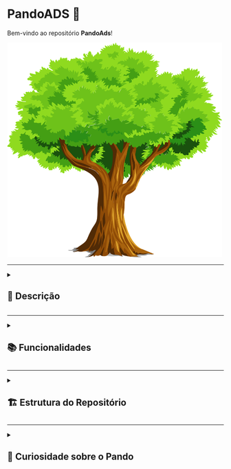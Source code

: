# PandoADS 🌳

Bem-vindo ao repositório **PandoAds**!

<img src="./images/tree-2027899_1280.webp" style="width:500px; height:500px"/>

---
<details>

<summary><h2> 📜 Descrição</h2></summary>

Este repositório contém apontamentos, resenhas de livros e trabalhos realizados durante o curso de **Tecnólogo em Análise e Desenvolvimento de Sistemas (ADS)**, pela [Universidade Católica de Brasília](https://ucb.catolica.edu.br/). Assim como a árvore Pando, que cresce e se renova, espero que este repositório se expanda ao longo do tempo, refletindo meu conhecimento e aprendizado.
</details>

---
<details>
<summary>
     <h2>📚 Funcionalidades</h2>
</summary>

- **Apontamentos**: Notas detalhadas sobre as aulas e tópicos estudados.
- **Ponderações**: Reflexões sobre o aprendizado e sua aplicação prática.
- **Trabalhos**: Projetos e exercícios práticos desenvolvidos ao longo do curso.
</details>

---
<details>

<summary><h2> 🏗️ Estrutura do Repositório </h2></summary> 

### 📂 /TrilhaAds

<details>
 <summary>

 #### 📁 /Periodo_1

</summary> 

- **Engenharia de Software e Requisitos**
  - Unidade 1
    - Introdução à Engenharia de Software
      - [Resumo da Aula](https://github.com/SamuelRocha91/PandoAds/blob/main/TrilhaADS/Periodo_1/Engenharia_de_software_e_requisitos/Unidade_1/Aula_01-Introducao_a_engenharia_de_software/README_resumo..md)
      - [Questionário](https://github.com/SamuelRocha91/PandoAds/blob/main/TrilhaADS/Periodo_1/Engenharia_de_software_e_requisitos/Unidade_1/Aula_01-Introducao_a_engenharia_de_software/README_questoes.md)
    - Introdução a Requisitos de Software
      - [Resumo da Aula](https://github.com/SamuelRocha91/PandoAds/blob/main/TrilhaADS/Periodo_1/Engenharia_de_software_e_requisitos/Unidade_1/Aula_02-Introducao_a_requisitos_de_software/README_resumo..md)
      - [Questionário](https://github.com/SamuelRocha91/PandoAds/blob/main/TrilhaADS/Periodo_1/Engenharia_de_software_e_requisitos/Unidade_1/Aula_02-Introducao_a_requisitos_de_software/README_questoes.md)
    - Engenharia de Requisitos de Software
      - [Resumo da Aula](https://github.com/SamuelRocha91/PandoAds/blob/main/TrilhaADS/Periodo_1/Engenharia_de_software_e_requisitos/Unidade_1/Aula_03-Engenharia_de_requisitos_de_software/README_resumo..md)
      - [Questionário](https://github.com/SamuelRocha91/PandoAds/blob/main/TrilhaADS/Periodo_1/Engenharia_de_software_e_requisitos/Unidade_1/Aula_03-Engenharia_de_requisitos_de_software/README_questoes.md)
  - Unidade 2
    - Modelos de ciclo de vida e de processos de software
      - [Resumo da Aula](https://github.com/SamuelRocha91/PandoAds/blob/main/TrilhaADS/Periodo_1/Engenharia_de_software_e_requisitos/Unidade_2/Aula_01-Modelo_de_ciclo_de_vida_e_de_processos/README_resumo..md)
      - [Questionário](https://github.com/SamuelRocha91/PandoAds/blob/main/TrilhaADS/Periodo_1/Engenharia_de_software_e_requisitos/Unidade_2/Aula_01-Modelo_de_ciclo_de_vida_e_de_processos/README_questoes.md)
    - Análise de requisitos de software
      - [Resumo da Aula](https://github.com/SamuelRocha91/PandoAds/blob/main/TrilhaADS/Periodo_1/Engenharia_de_software_e_requisitos/Unidade_2/Aula_02-Analise_de_requisito_de_software/README_resumo..md)
      - [Questionário](https://github.com/SamuelRocha91/PandoAds/blob/main/TrilhaADS/Periodo_1/Engenharia_de_software_e_requisitos/Unidade_2/Aula_02-Analise_de_requisito_de_software/README_questoes.md)
    - Modelagem de requisitos de software
      - [Resumo da Aula](https://github.com/SamuelRocha91/PandoAds/blob/main/TrilhaADS/Periodo_1/Engenharia_de_software_e_requisitos/Unidade_2/Aula_03-Modelagem_de_requisitos/README_resumo..md)
      - [Questionário](https://github.com/SamuelRocha91/PandoAds/blob/main/TrilhaADS/Periodo_1/Engenharia_de_software_e_requisitos/Unidade_2/Aula_03-Modelagem_de_requisitos/README_questoes.md)
  - Unidade 3
    - Metodologias ágeis
      - [Resumo da Aula](https://github.com/SamuelRocha91/PandoAds/blob/main/TrilhaADS/Periodo_1/Engenharia_de_software_e_requisitos/Unidade_3/Aula_01-Metodologias_ageis/README_resumo..md)
      - [Questionário](https://github.com/SamuelRocha91/PandoAds/blob/main/TrilhaADS/Periodo_1/Engenharia_de_software_e_requisitos/Unidade_3/Aula_01-Metodologias_ageis/README_questoes.md)
    - Validação de requisitos de software
      - [Resumo da Aula](https://github.com/SamuelRocha91/PandoAds/blob/main/TrilhaADS/Periodo_1/Engenharia_de_software_e_requisitos/Unidade_3/Aula_02-Validacao_de_requisitos_de_software/README_resumo..md)
      - [Questionário](https://github.com/SamuelRocha91/PandoAds/blob/main/TrilhaADS/Periodo_1/Engenharia_de_software_e_requisitos/Unidade_3/Aula_02-Validacao_de_requisitos_de_software/README_questoes.md)
    - Gerenciamento de requisitos de software
      - [Resumo da Aula](https://github.com/SamuelRocha91/PandoAds/blob/main/TrilhaADS/Periodo_1/Engenharia_de_software_e_requisitos/Unidade_3/Aula_03-Gerenciamento_de_requsitos_de_software/README_resumo..md)
      - [Questionário](https://github.com/SamuelRocha91/PandoAds/blob/main/TrilhaADS/Periodo_1/Engenharia_de_software_e_requisitos/Unidade_3/Aula_03-Gerenciamento_de_requsitos_de_software/README_questoes.md)
    - Atividade avaliativa: Fichamento de texto sobre engenharia de requisitos
      - [Trabalho](https://github.com/SamuelRocha91/PandoAds/blob/main/TrilhaADS/Periodo_1/Engenharia_de_software_e_requisitos/Unidade_3/README_trabalho.md)
  - Unidade 4
    - Atividades e processos desenvolvimento de software
      - [Resumo da Aula](https://github.com/SamuelRocha91/PandoAds/blob/main/TrilhaADS/Periodo_1/Engenharia_de_software_e_requisitos/Unidade_4/Aula_01-Desenvolvimento_de_software/README_resumo..md)
      - [Questionário](https://github.com/SamuelRocha91/PandoAds/blob/main/TrilhaADS/Periodo_1/Engenharia_de_software_e_requisitos/Unidade_4/Aula_01-Desenvolvimento_de_software/README_questoes.md)
    - Rastreabilidade de requisistos de software
      - [Resumo da Aula](https://github.com/SamuelRocha91/PandoAds/blob/main/TrilhaADS/Periodo_1/Engenharia_de_software_e_requisitos/Unidade_4/Aula_02-Rastreabilidade_de_requisitos/README_resumo..md)
      - [Questionário](https://github.com/SamuelRocha91/PandoAds/blob/main/TrilhaADS/Periodo_1/Engenharia_de_software_e_requisitos/Unidade_4/Aula_02-Rastreabilidade_de_requisitos/README_questoes.md)
    - Ferramentas CASE
      - [Resumo da Aula](https://github.com/SamuelRocha91/PandoAds/blob/main/TrilhaADS/Periodo_1/Engenharia_de_software_e_requisitos/Unidade_4/Aula_03-Ferramentas_CASE/README_resumo..md)
      - [Questionário](https://github.com/SamuelRocha91/PandoAds/blob/main/TrilhaADS/Periodo_1/Engenharia_de_software_e_requisitos/Unidade_4/Aula_03-Ferramentas_CASE/README_questoes.md)



- **Planejamento Estratégico**
  - Unidade 1
    - Conceitos Básicos de Gestão Estratégica
      - [Resumo da Aula](https://github.com/SamuelRocha91/PandoAds/blob/main/TrilhaADS/Periodo_1/Planejamento_estrategico/Unidade_1/Aula_01-Conceitos_basicos_de_gestao_estrategica/README_resumo..md)
      - [Questionário](https://github.com/SamuelRocha91/PandoAds/blob/main/TrilhaADS/Periodo_1/Planejamento_estrategico/Unidade_1/Aula_01-Conceitos_basicos_de_gestao_estrategica/README_questoes.md)
  - Unidade 2
    - Estabelecendo o plano estratégico
      - [Resumo da Aula](https://github.com/SamuelRocha91/PandoAds/blob/main/TrilhaADS/Periodo_1/Planejamento_estrategico/Unidade_2/Aula_01-Estabelecendo_o_plano_estratégico/README_resumo..md)
      - [Questionário](https://github.com/SamuelRocha91/PandoAds/blob/main/TrilhaADS/Periodo_1/Planejamento_estrategico/Unidade_2/Aula_01-Estabelecendo_o_plano_estratégico/README_questoes.md)
  - Unidade 3
    - Estratégia e escopo corporativo
      - [Resumo da Aula](https://github.com/SamuelRocha91/PandoAds/blob/main/TrilhaADS/Periodo_1/Planejamento_estrategico/Unidade_3/Aula_01-Estrategias_e_escopo_corporativo/README_resumo..md)
      - [Questionário](https://github.com/SamuelRocha91/PandoAds/blob/main/TrilhaADS/Periodo_1/Planejamento_estrategico/Unidade_3/Aula_01-Estrategias_e_escopo_corporativo/README_questoes.md)
    - Avaliação da Unidade 3 - Análise estratégica da Natura
      - [Projeto](https://github.com/SamuelRocha91/PandoAds/blob/main/TrilhaADS/Periodo_1/Planejamento_estrategico/Unidade_3/README_trabalho.md)
  - Unidade 4
    - Mensuração da estratégia e inteligência competitiva
      - [Resumo da Aula](https://github.com/SamuelRocha91/PandoAds/blob/main/TrilhaADS/Periodo_1/Planejamento_estrategico/Unidade_4/Aula_01-Mapeando_e_inteligencia_competitiva/README_resumo..md)
      - [Questionário](https://github.com/SamuelRocha91/PandoAds/blob/main/TrilhaADS/Periodo_1/Planejamento_estrategico/Unidade_4/Aula_01-Mapeando_e_inteligencia_competitiva/README_questoes.md)


- **Gestão de TI e Interação Humano-Computador**
  - Unidade 1
    - Conceitos e Fundamentos de Serviços de TI
      - [Resumo da Aula](https://github.com/SamuelRocha91/PandoAds/blob/main/TrilhaADS/Periodo_1/Gestao_de_ti_e_interacao_humano_computador/Unidade_1/Aula_01-Conceitos_e_fundamentos_de_servicos_de_ti/README_resumo..md)
      - [Questionário](https://github.com/SamuelRocha91/PandoAds/blob/main/TrilhaADS/Periodo_1/Gestao_de_ti_e_interacao_humano_computador/Unidade_1/Aula_01-Conceitos_e_fundamentos_de_servicos_de_ti/README_questoes.md)
    - Gestão de projetos e processos
      - [Resumo da Aula](https://github.com/SamuelRocha91/PandoAds/blob/main/TrilhaADS/Periodo_1/Gestao_de_ti_e_interacao_humano_computador/Unidade_1/Aula_02-Gestao_de_projetos_e_processos/README_resumo..md)
      - [Questionário](https://github.com/SamuelRocha91/PandoAds/blob/main/TrilhaADS/Periodo_1/Gestao_de_ti_e_interacao_humano_computador/Unidade_1/Aula_02-Gestao_de_projetos_e_processos/README_resumo..md)
  - Unidade 2
    - Melhores práticas de gerenciamento de serviços de TI
      - [Resumo da Aula](https://github.com/SamuelRocha91/PandoAds/blob/main/TrilhaADS/Periodo_1/Gestao_de_ti_e_interacao_humano_computador/Unidade_2/Aula_01-Melhores_praticas_gerenciamento_servicos_ti/README_resumo..md)
      - [Questionário](https://github.com/SamuelRocha91/PandoAds/blob/main/TrilhaADS/Periodo_1/Gestao_de_ti_e_interacao_humano_computador/Unidade_2/Aula_01-Melhores_praticas_gerenciamento_servicos_ti/README_resumo..md)
    - Gerenciamento de serviços de TI
      - [Resumo da Aula](https://github.com/SamuelRocha91/PandoAds/blob/main/TrilhaADS/Periodo_1/Gestao_de_ti_e_interacao_humano_computador/Unidade_2/Aula_02-Gerenciamento_se_servicos/README_resumo..md)
      - [Questionário](https://github.com/SamuelRocha91/PandoAds/blob/main/TrilhaADS/Periodo_1/Gestao_de_ti_e_interacao_humano_computador/Unidade_2/Aula_02-Gerenciamento_se_servicos/README_resumo..md)
  - Unidade 3
    - Fundamentos da Interação humano-computador
      - [Resumo da Aula](https://github.com/SamuelRocha91/PandoAds/blob/main/TrilhaADS/Periodo_1/Gestao_de_ti_e_interacao_humano_computador/Unidade_3/Aula_01-Fundamentos_interacao_humano_computador/README_resumo..md)
      - [Questionário](https://github.com/SamuelRocha91/PandoAds/blob/main/TrilhaADS/Periodo_1/Gestao_de_ti_e_interacao_humano_computador/Unidade_3/Aula_01-Fundamentos_interacao_humano_computador/README_questoes.md)
    - Sistemas Multimída
      - [Resumo da Aula](https://github.com/SamuelRocha91/PandoAds/blob/main/TrilhaADS/Periodo_1/Gestao_de_ti_e_interacao_humano_computador/Unidade_3/Aula_02-Hipermidia_e_multimidia/README_resumo..md)
      - [Questionário](https://github.com/SamuelRocha91/PandoAds/blob/main/TrilhaADS/Periodo_1/Gestao_de_ti_e_interacao_humano_computador/Unidade_3/Aula_02-Hipermidia_e_multimidia/README_questoes.md)
    - Atividade avaliativa: Sistemas multimídias
      - [Trabalho](https://github.com/SamuelRocha91/PandoAds/blob/main/TrilhaADS/Periodo_1/Gestao_de_ti_e_interacao_humano_computador/Unidade_3/README_trabalho.md)
  - Unidade 4
    - Usabilidade de software
      - [Resumo da Aula](https://github.com/SamuelRocha91/PandoAds/blob/main/TrilhaADS/Periodo_1/Gestao_de_ti_e_interacao_humano_computador/Unidade_4/Aula_01-Usabilidade_de_software/README_resumo..md)
      - [Questionário](https://github.com/SamuelRocha91/PandoAds/blob/main/TrilhaADS/Periodo_1/Gestao_de_ti_e_interacao_humano_computador/Unidade_4/Aula_01-Usabilidade_de_software/README_questoes.md)
    - Design e projeto de interfaces
      - [Resumo da Aula](https://github.com/SamuelRocha91/PandoAds/blob/main/TrilhaADS/Periodo_1/Gestao_de_ti_e_interacao_humano_computador/Unidade_4/Aula_02-Design_e_projeto_de_interface/README_resumo..md)
      - [Questionário](https://github.com/SamuelRocha91/PandoAds/blob/main/TrilhaADS/Periodo_1/Gestao_de_ti_e_interacao_humano_computador/Unidade_4/Aula_02-Design_e_projeto_de_interface/README_questoes.md)
  
- **TIC em Trilhas**
  - SCRUM
    - Desenvolvimento Ágil
      - [Resumo da Aula](https://github.com/SamuelRocha91/PandoAds/blob/main/TrilhaADS/Periodo_1/TIC_em_trilhas/SCRUM/Módulo_1/README_resumo..md)
      - [Questionário](https://github.com/SamuelRocha91/PandoAds/blob/main/TrilhaADS/Periodo_1/TIC_em_trilhas/SCRUM/Módulo_1/README_questoes.md)
    - Histórico e Organização da equipe no SCRUM
      - [Resumo da Aula](https://github.com/SamuelRocha91/PandoAds/blob/main/TrilhaADS/Periodo_1/TIC_em_trilhas/SCRUM/Módulo_2/README_resumo..md)
      - [Questionário](https://github.com/SamuelRocha91/PandoAds/blob/main/TrilhaADS/Periodo_1/TIC_em_trilhas/SCRUM/Módulo_2/README_questoes.md)
    - Reuniões e Artefatos do Scrum
      - [Resumo da Aula](https://github.com/SamuelRocha91/PandoAds/blob/main/TrilhaADS/Periodo_1/TIC_em_trilhas/SCRUM/Módulo_3/README_resumo..md)
      - [Questionário](https://github.com/SamuelRocha91/PandoAds/blob/main/TrilhaADS/Periodo_1/TIC_em_trilhas/SCRUM/Módulo_3/README_questoes.md)
  - GIT e GITHUB
    - Introdução ao Git e Github
      - [Resumo da Aula](https://github.com/SamuelRocha91/PandoAds/blob/main/TrilhaADS/Periodo_1/TIC_em_trilhas/GIT_e_GITHUB/Módulo_1/README_resumo..md)
      - [Questionário](https://github.com/SamuelRocha91/PandoAds/blob/main/TrilhaADS/Periodo_1/TIC_em_trilhas/GIT_e_GITHUB/Módulo_1/README_questoes.md)
    - Controle de versão e colaboração
      - [Resumo da Aula](https://github.com/SamuelRocha91/PandoAds/blob/main/TrilhaADS/Periodo_1/TIC_em_trilhas/GIT_e_GITHUB/Módulo_2/README_resumo..md)
      - [Questionário](https://github.com/SamuelRocha91/PandoAds/blob/main/TrilhaADS/Periodo_1/TIC_em_trilhas/GIT_e_GITHUB/Módulo_2/README_questoes.md)
    - Comandos avançados do Git
      - [Resumo da Aula](https://github.com/SamuelRocha91/PandoAds/blob/main/TrilhaADS/Periodo_1/TIC_em_trilhas/GIT_e_GITHUB/Módulo_3/README_resumo..md)
      - [Questionário](https://github.com/SamuelRocha91/PandoAds/blob/main/TrilhaADS/Periodo_1/TIC_em_trilhas/GIT_e_GITHUB/Módulo_3/README_questoes.md)
</details>


<details>
 <summary>

 #### 📁 /Periodo_2

</summary> 

- **Banco de Dados**
  - Unidade 1
    - Conceitos básicos sobre banco de dados
      - [Resumo da Aula](https://github.com/SamuelRocha91/PandoAds/blob/main/TrilhaADS/Periodo_2/Banco_de_dados/Unidade_1/Aula_01-Conceitos_básicos_banco_de_dados/README_resumo..md)
      - [Questionário](https://github.com/SamuelRocha91/PandoAds/blob/main/TrilhaADS/Periodo_2/Banco_de_dados/Unidade_1/Aula_01-Conceitos_básicos_banco_de_dados/README_questoes.md)
    - Modelos de dados e arquitetura do Sistema de Banco de Dados
      - [Resumo da Aula](https://github.com/SamuelRocha91/PandoAds/blob/main/TrilhaADS/Periodo_2/Banco_de_dados/Unidade_1/Aula_02-Modelo_de_dados_e_arquitetura/README_resumo..md)
      - [Questionário](https://github.com/SamuelRocha91/PandoAds/blob/main/TrilhaADS/Periodo_2/Banco_de_dados/Unidade_1/Aula_02-Modelo_de_dados_e_arquitetura/README_questoes.md)
- **Matemática Computacional**
  - Unidade 1
    - Conceitos básicos e histórico da matemática computacional
      - [Resumo da Aula](https://github.com/SamuelRocha91/PandoAds/blob/main/TrilhaADS/Periodo_2/Matem%C3%A1tica_computacional/Unidade_1/Aula_01-Conceitos_b%C3%A1sicos_e_historico/README_resumo..md)
      - [Questionário](https://github.com/SamuelRocha91/PandoAds/blob/main/TrilhaADS/Periodo_2/Matem%C3%A1tica_computacional/Unidade_1/Aula_01-Conceitos_b%C3%A1sicos_e_historico/README_questoes.md)
    - Funções e relações
      - [Resumo da Aula](https://github.com/SamuelRocha91/PandoAds/blob/main/TrilhaADS/Periodo_2/Matem%C3%A1tica_computacional/Unidade_1/Aula_02-Relacoes_e_funcoes/README_resumo..md)
      - [Questionário](https://github.com/SamuelRocha91/PandoAds/blob/main/TrilhaADS/Periodo_2/Matem%C3%A1tica_computacional/Unidade_1/Aula_02-Relacoes_e_funcoes/README_questoes.md)
- **Programação Estruturada**
  - Unidade 1
    - Falando sobre Programação Estruturada
      - [Resumo da Aula](https://github.com/SamuelRocha91/PandoAds/blob/main/TrilhaADS/Periodo_2/Programacao_estruturada/Unidade_1/Aula_01-Falando_sobre_programacao/README_resumo..md)
      - [Questionário](https://github.com/SamuelRocha91/PandoAds/blob/main/TrilhaADS/Periodo_2/Programacao_estruturada/Unidade_1/Aula_01-Falando_sobre_programacao/README_questoes.md)
    - Começando a programar em C
      - [Resumo da Aula](https://github.com/SamuelRocha91/PandoAds/blob/main/TrilhaADS/Periodo_2/Programacao_estruturada/Unidade_1/Aula_02-Comecando_a_programar_em_C/README_resumo..md)
      - [Questionário](https://github.com/SamuelRocha91/PandoAds/blob/main/TrilhaADS/Periodo_2/Programacao_estruturada/Unidade_1/Aula_02-Comecando_a_programar_em_C/README_questoes.md)

</details>

</details>

---
<details>

<summary> <h2>🌳 Curiosidade sobre o Pando</h2></summary>

O **Pando** é um dos organismos mais fascinantes e antigos do mundo. Trata-se de uma enorme colônia de álamos tremedores interligados por um único sistema de raízes, cobrindo mais de 40 hectares e pesando cerca de 6.000 toneladas! Embora pareça uma floresta comum, todos os troncos fazem parte de um único organismo vivo, com até 80.000 anos de idade.

[Saiba mais sobre o Pando](https://en.wikipedia.org/wiki/Pando_(tree))
</details>

